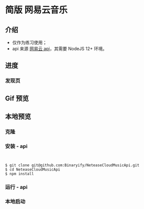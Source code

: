 # 简版 网易云音乐

## 介绍

- 仅作为练习使用；
- api 来源 [网易云 api](https://github.com/Binaryify/NeteaseCloudMusicApi)，其需要 NodeJS 12+ 环境。

## 进度



### 发现页



## Gif 预览





## 本地预览

### 克隆



### 安装 - api

```shell


$ git clone git@github.com:Binaryify/NeteaseCloudMusicApi.git
$ cd NeteaseCloudMusicApi
$ npm install
```

### 运行 - api



### 本地启动

